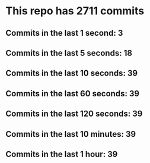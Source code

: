 # This repo has 2711 commits

## Commits in the last 1 second: 3
## Commits in the last 5 seconds: 18
## Commits in the last 10 seconds: 39
## Commits in the last 60 seconds: 39
## Commits in the last 120 seconds: 39
## Commits in the last 10 minutes: 39
## Commits in the last 1 hour: 39
